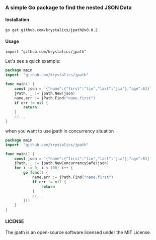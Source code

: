 ### A simple Go package to find the nested JSON Data

#### Installation
```
go get github.com/krystalics/jpath@v0.0.2
```

#### Usage
```
import "github.com/krystalics/jpath"
```

Let's see a quick example:

```go
package main
import  "github.com/krystalics/jpath"

func main() {
	const json = `{"name":{"first":"lin","last":"jia"},"age":61}`
	jPath, _ := jpath.New(json)
	name,err := jPath.Find("name.first")
	if err != nil {
		return
	}
	//...
}
```

when you want to use jpath in concurrency situation
```go
package main
import  "github.com/krystalics/jpath"

func main() {
	const json = `{"name":{"first":"lin","last":"jia"},"age":61}`
	jPath, _ := jpath.NewConcurrencySafe(json)
	for i := 0; i < 100; i++ {
		go func() {
			name,err := jPath.Find("name.first")
			if err != nil {
				return
			}
			//...
		}()
	}
}
```

#### LICENSE
The jpath is an open-source software licensed under the MIT License.